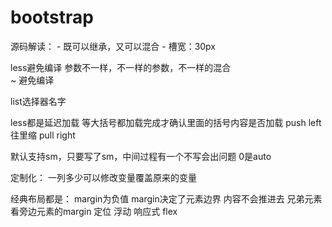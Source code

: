 # bootstrap

源码解读：
	- 既可以继承，又可以混合
	- 槽宽：30px

less避免编译
  参数不一样，不一样的参数，不一样的混合  
  ~ 避免编译

list选择器名字

less都是延迟加载
  等大括号都加载完成才确认里面的括号内容是否加载
push left 往里缩
pull right

默认支持sm，只要写了sm，中间过程有一个不写会出问题
0是auto

定制化：
	一列多少可以修改变量覆盖原来的变量

经典布局都是：
	margin为负值
margin决定了元素边界
	内容不会推进去
	兄弟元素看旁边元素的margin
定位
浮动
响应式
flex